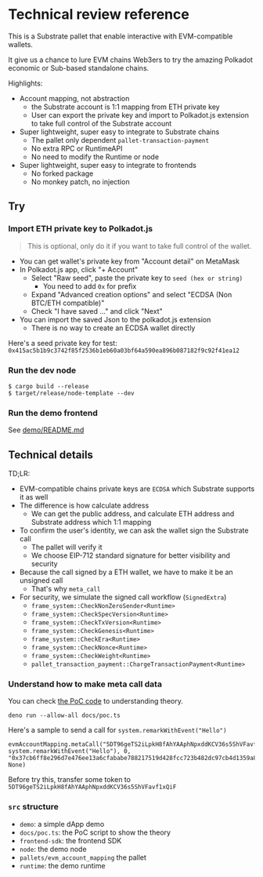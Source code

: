 Technical review reference
====

This is a Substrate pallet that enable interactive with EVM-compatible wallets.

It give us a chance to lure EVM chains Web3ers to try the amazing Polkadot economic or Sub-based standalone chains.

Highlights:
- Account mapping, not abstraction
  - the Substrate account is 1:1 mapping from ETH private key
  - User can export the private key and import to Polkadot.js extension to take full control of the Substrate account 
- Super lightweight, super easy to integrate to Substrate chains
  - The pallet only dependent `pallet-transaction-payment`
  - No extra RPC or RuntimeAPI
  - No need to modify the Runtime or node
- Super lightweight, super easy to integrate to frontends
  - No forked package
  - No monkey patch, no injection

## Try

### Import ETH private key to Polkadot.js

> This is optional, only do it if you want to take full control of the wallet.

- You can get wallet's private key from "Account detail" on MetaMask
- In Polkadot.js app, click "+ Account"
  - Select "Raw seed", paste the private key to `seed (hex or string)`
    - You need to add `0x` for prefix
  - Expand "Advanced creation options" and select "ECDSA (Non BTC/ETH compatible)"
  - Check "I have saved ..." and click "Next"
- You can import the saved Json to the polkadot.js extension
  - There is no way to create an ECDSA wallet directly

Here's a seed private key for test:
`0x415ac5b1b9c3742f85f2536b1eb60a03bf64a590ea896b087182f9c92f41ea12`

### Run the dev node

```
$ cargo build --release
$ target/release/node-template --dev
```

### Run the demo frontend

See [demo/README.md](../src/demo/README.md)

## Technical details

TD;LR:
- EVM-compatible chains private keys are `ECDSA` which Substrate supports it as well
- The difference is how calculate address
  - We can get the public address, and calculate ETH address and Substrate address which 1:1 mapping
- To confirm the user's identity, we can ask the wallet sign the Substrate call
  - The pallet will verify it
  - We choose EIP-712 standard signature for better visibility and security
- Because the call signed by a ETH wallet, we have to make it be an unsigned call
  - That's why `meta_call`
- For security, we simulate the signed call workflow (`SignedExtra`)
  - `frame_system::CheckNonZeroSender<Runtime>`
  - `frame_system::CheckSpecVersion<Runtime>`
  - `frame_system::CheckTxVersion<Runtime>`
  - `frame_system::CheckGenesis<Runtime>`
  - `frame_system::CheckEra<Runtime>`
  - `frame_system::CheckNonce<Runtime>`
  - `frame_system::CheckWeight<Runtime>`
  - `pallet_transaction_payment::ChargeTransactionPayment<Runtime>`

### Understand how to make meta call data

You can check [the PoC code](../src/docs/poc.ts) to understanding theory.

`deno run --allow-all docs/poc.ts`

Here's a sample to send a call for `system.remarkWithEvent("Hello")`

```
evmAccountMapping.metaCall("5DT96geTS2iLpkH8fAhYAAphNpxddKCV36s5ShVFavf1xQiF", system.remarkWithEvent("Hello"), 0, "0x37cb6ff8e296d7e476ee13a6cfababe788217519d428fcc723b482dc97cb4d1359a8d1c020fe3cebc1d06a67e61b1f0e296739cecacc640b0ba48e8a7555472e1b", None)
```

Before try this, transfer some token to `5DT96geTS2iLpkH8fAhYAAphNpxddKCV36s5ShVFavf1xQiF`

### `src` structure

- `demo`: a simple dApp demo
- `docs/poc.ts`: the PoC script to show the theory
- `frontend-sdk`: the frontend SDK
- `node`: the demo node
- `pallets/evm_account_mapping` the pallet
- `runtime`: the demo runtime
